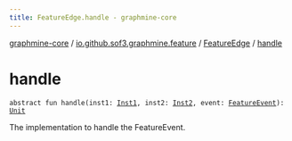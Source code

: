 ```yaml
---
title: FeatureEdge.handle - graphmine-core
---
```


[graphmine-core](../../index.html) / [io.github.sof3.graphmine.feature](../index.html) / [FeatureEdge](index.html) / [handle](./handle.html)

# handle

`abstract fun handle(inst1: `[`Inst1`](index.html#Inst1)`, inst2: `[`Inst2`](index.html#Inst2)`, event: `[`FeatureEvent`](../-feature-event.html)`): `[`Unit`](https://kotlinlang.org/api/latest/jvm/stdlib/kotlin/-unit/index.html)

The implementation to handle the FeatureEvent.

